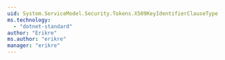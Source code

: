 ```yaml
---
uid: System.ServiceModel.Security.Tokens.X509KeyIdentifierClauseType
ms.technology: 
  - "dotnet-standard"
author: "Erikre"
ms.author: "erikre"
manager: "erikre"
---
```

